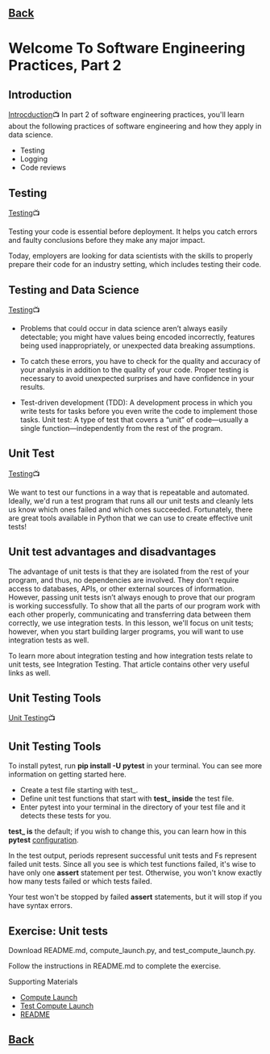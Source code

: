 ## [Back](README.md)

# Welcome To Software Engineering Practices, Part 2

## Introduction

[Introcduction](https://youtu.be/QO2GYq8q92E):tv:
In part 2 of software engineering practices, you'll learn about the following practices of software engineering and how they apply in data science.

* Testing
* Logging
* Code reviews

## Testing

[Testing](https://youtu.be/IkLUUHt_jis):tv:

Testing your code is essential before deployment. It helps you catch errors and faulty conclusions before they make any major impact. 

Today, employers are looking for data scientists with the skills to properly prepare their code for an industry setting, which includes testing their code.



## Testing and Data Science

[Testing](https://youtu.be/AsnstNEMv1c):tv:

* Problems that could occur in data science aren’t always easily detectable; you might have values being encoded incorrectly, features being used inappropriately, or unexpected data breaking assumptions.

* To catch these errors, you have to check for the quality and accuracy of your analysis in addition to the quality of your code. Proper testing is necessary to avoid unexpected surprises and have confidence in your results.

* Test-driven development (TDD): A development process in which you write tests for tasks before you even write the code to implement those tasks.
Unit test: A type of test that covers a “unit” of code—usually a single function—independently from the rest of the program.

## Unit Test

[Testing](https://youtu.be/wb9jggHEvgI ):tv:

We want to test our functions in a way that is repeatable and automated. Ideally, we'd run a test program that runs all our unit tests and cleanly lets us know which ones failed and which ones succeeded. Fortunately, there are great tools available in Python that we can use to create effective unit tests!

## Unit test advantages and disadvantages
The advantage of unit tests is that they are isolated from the rest of your program, and thus, no dependencies are involved. They don't require access to databases, APIs, or other external sources of information. However, passing unit tests isn’t always enough to prove that our program is working successfully. To show that all the parts of our program work with each other properly, communicating and transferring data between them correctly, we use integration tests. In this lesson, we'll focus on unit tests; however, when you start building larger programs, you will want to use integration tests as well.

To learn more about integration testing and how integration tests relate to unit tests, see Integration Testing. That article contains other very useful links as well.
## Unit Testing Tools


[Unit Testing](https://youtu.be/8bKhOyFbX_Y):tv:

## Unit Testing Tools
To install pytest, run **pip install -U pytest** in your terminal. You can see more information on getting started here.

* Create a test file starting with test_.
* Define unit test functions that start with **test_ inside** the test file.
* Enter pytest into your terminal in the directory of your test file and it detects these tests for you.

**test_ is** the default; if you wish to change this, you can learn how in this **pytest** [configuration](https://docs.pytest.org/en/latest/customize.html ).

In the test output, periods represent successful unit tests and Fs represent failed unit tests. Since all you see is which test functions failed, it's wise to have only one **assert** statement per test. Otherwise, you won't know exactly how many tests failed or which tests failed.

Your test won't be stopped by failed **assert** statements, but it will stop if you have syntax errors.


## Exercise: Unit tests
Download README.md, compute_launch.py, and test_compute_launch.py.

Follow the instructions in README.md to complete the exercise.

Supporting Materials
* [Compute Launch](https://video.udacity-data.com/topher/2021/April/607626f1_compute-launch/compute-launch.py)
* [Test Compute Launch](https://video.udacity-data.com/topher/2021/April/60762705_test-compute-launch/test-compute-launch.py)
* [README](https://video.udacity-data.com/topher/2021/April/6076270d_readme/readme.md)
## [Back](README.md)
